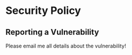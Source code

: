 # Security Policy

## Reporting a Vulnerability

Please email me all details about the vulnerability!
